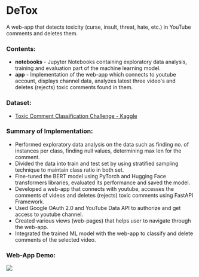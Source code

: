 # DeTox

A web-app that detects toxicity (curse, insult, threat, hate, etc.) in
YouTube comments and deletes them.

### Contents:
- <b>notebooks</b> - Jupyter Notebooks containing exploratory data analysis, training and evaluation part of the machine learning model.
- <b>app</b> - Implementation of the web-app which connects to youtube account, displays channel data, analyzes latest three video's and deletes (rejects) toxic comments found in them.

### Dataset:
- [Toxic Comment Classification Challenge - Kaggle](https://www.kaggle.com/competitions/jigsaw-toxic-comment-classification-challenge/data)

### Summary of Implementation:

- Performed exploratory data analysis on the data such as finding no. of instances per class, finding null values, determining max len for the comment.
- Divided the data into train and test set by using stratified sampling technique to maintain class ratio in both set.
- Fine-tuned the BERT model using PyTorch and Hugging Face transformers libraries, evaluated its performance and saved the model.
- Developed a web-app that connects with youtube, accesses the comments of videos and deletes (rejects) toxic comments using FastAPI Framework.
- Used Google OAuth 2.0 and YouTube Data API to authorize and get access to youtube channel.
- Created various views (web-pages) that helps user to navigate through the web-app.
- Integrated the trained ML model with the web-app to classify and delete comments of the selected video.

### Web-App Demo:
<img src="https://github.com/Jaydeep2401/DeTox/blob/main/app-ui/detox_working.gif">